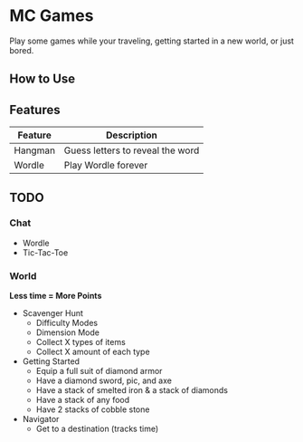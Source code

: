 # MC Games

Play some games while your traveling, getting started in a new world, or just bored.

## How to Use

## Features

| Feature | Description                      |
| ------- | -------------------------------- |
| Hangman | Guess letters to reveal the word |
| Wordle  | Play Wordle forever              |

## TODO

### Chat

- Wordle
- Tic-Tac-Toe

### World

**Less time = More Points**

- Scavenger Hunt
  - Difficulty Modes
  - Dimension Mode
  - Collect X types of items
  - Collect X amount of each type
- Getting Started
  - Equip a full suit of diamond armor
  - Have a diamond sword, pic, and axe
  - Have a stack of smelted iron & a stack of diamonds
  - Have a stack of any food
  - Have 2 stacks of cobble stone
- Navigator
  - Get to a destination (tracks time)
